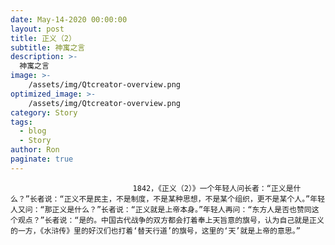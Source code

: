 ```yaml
---
date: May-14-2020 00:00:00
layout: post
title: 正义（2）
subtitle: 神寓之言
description: >-
  神寓之言
image: >-
    /assets/img/Qtcreator-overview.png
optimized_image: >-
    /assets/img/Qtcreator-overview.png
category: Story
tags:
  - blog
  - Story
author: Ron
paginate: true
---
```


							　　1842，《正义（2）》一个年轻人问长者：“正义是什么？”长者说：“正义不是民主，不是制度，不是某种思想，不是某个组织，更不是某个人。”年轻人又问：“那正义是什么？”长者说：“正义就是上帝本身。”年轻人再问：“东方人是否也赞同这个观点？”长者说：“是的。中国古代战争的双方都会打着奉上天旨意的旗号，认为自己就是正义的一方，《水浒传》里的好汉们也打着‘替天行道’的旗号，这里的‘天’就是上帝的意思。”
							
							
						